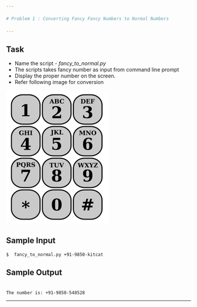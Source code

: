 ```yaml
---

# Problem 1 : Converting Fancy Fancy Numbers to Normal Numbers

---
```

## Task 
* Name the script - *fancy_to_normal.py* 
* The scripts takes fancy number as input from command line prompt 
* Display the proper number on the screen. 
* Refer following image for conversion 

![Phone Dial Pad](https://github.com/sopanshewale/hello_python_course/blob/master/assignments/phone-dial-pad.png "Phone Dial Pad")

## Sample Input 
```
$  fancy_to_normal.py +91-9850-kitcat   

```

## Sample Output 
```

The number is: +91-9850-548528 

```
---

